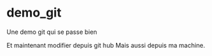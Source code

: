 demo_git
========

Une demo git qui se passe bien

Et maintenant modifier depuis git hub
Mais aussi depuis ma machine.
